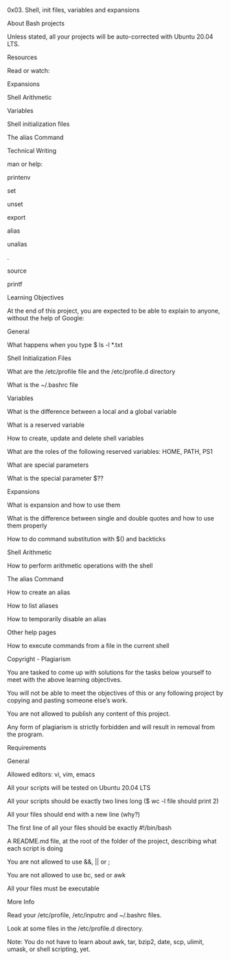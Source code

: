 0x03. Shell, init files, variables and expansions

About Bash projects

Unless stated, all your projects will be auto-corrected with Ubuntu 20.04 LTS.



Resources

Read or watch:



Expansions

Shell Arithmetic

Variables

Shell initialization files

The alias Command

Technical Writing

man or help:



printenv

set

unset

export

alias

unalias

.

source

printf

Learning Objectives

At the end of this project, you are expected to be able to explain to anyone, without the help of Google:



General

What happens when you type $ ls -l *.txt

Shell Initialization Files

What are the /etc/profile file and the /etc/profile.d directory

What is the ~/.bashrc file

Variables

What is the difference between a local and a global variable

What is a reserved variable

How to create, update and delete shell variables

What are the roles of the following reserved variables: HOME, PATH, PS1

What are special parameters

What is the special parameter $??

Expansions

What is expansion and how to use them

What is the difference between single and double quotes and how to use them properly

How to do command substitution with $() and backticks

Shell Arithmetic

How to perform arithmetic operations with the shell

The alias Command

How to create an alias

How to list aliases

How to temporarily disable an alias

Other help pages

How to execute commands from a file in the current shell

Copyright - Plagiarism

You are tasked to come up with solutions for the tasks below yourself to meet with the above learning objectives.

You will not be able to meet the objectives of this or any following project by copying and pasting someone else’s work.

You are not allowed to publish any content of this project.

Any form of plagiarism is strictly forbidden and will result in removal from the program.

Requirements

General

Allowed editors: vi, vim, emacs

All your scripts will be tested on Ubuntu 20.04 LTS

All your scripts should be exactly two lines long ($ wc -l file should print 2)

All your files should end with a new line (why?)

The first line of all your files should be exactly #!/bin/bash

A README.md file, at the root of the folder of the project, describing what each script is doing

You are not allowed to use &&, || or ;

You are not allowed to use bc, sed or awk

All your files must be executable

More Info

Read your /etc/profile, /etc/inputrc and ~/.bashrc files.



Look at some files in the /etc/profile.d directory.



Note: You do not have to learn about awk, tar, bzip2, date, scp, ulimit, umask, or shell scripting, yet.

